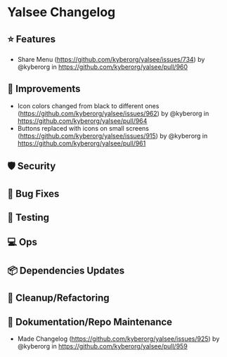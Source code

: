 # Yalsee Changelog

:star: Features
---
* Share Menu (https://github.com/kyberorg/yalsee/issues/734) by @kyberorg in https://github.com/kyberorg/yalsee/pull/960

:hammer: Improvements
---
* Icon colors changed from black to different ones (https://github.com/kyberorg/yalsee/issues/962) by @kyberorg
  in https://github.com/kyberorg/yalsee/pull/964
* Buttons replaced with icons on small screens (https://github.com/kyberorg/yalsee/issues/915) by @kyberorg
  in https://github.com/kyberorg/yalsee/pull/961

:shield: Security
---

:lady_beetle: Bug Fixes
---

:test_tube: Testing
---

:computer: Ops
---

:package: Dependencies Updates
---

:broom: Cleanup/Refactoring
---

:notebook_with_decorative_cover: Dokumentation/Repo Maintenance
---

* Made Changelog (https://github.com/kyberorg/yalsee/issues/925) by @kyberorg
  in https://github.com/kyberorg/yalsee/pull/959
